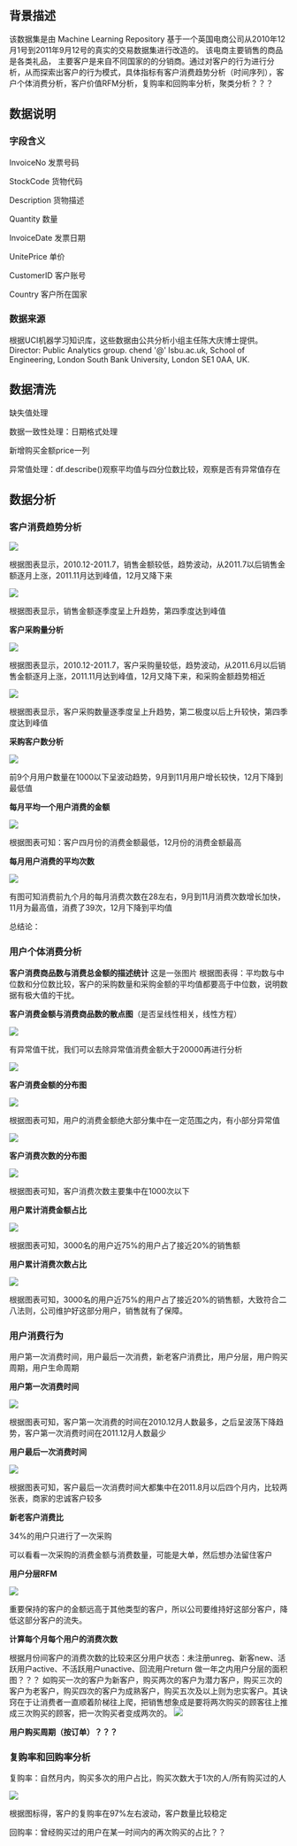 ## 背景描述
该数据集是由 Machine Learning Repository 基于一个英国电商公司从2010年12月1号到2011年9月12号的真实的交易数据集进行改造的。 该电商主要销售的商品是各类礼品， 主要客户是来自不同国家的的分销商。通过对客户的行为进行分析，从而探索出客户的行为模式，具体指标有客户消费趋势分析（时间序列），客户个体消费分析，客户价值RFM分析，复购率和回购率分析，聚类分析？？？
## 数据说明
### 字段含义
InvoiceNo  发票号码

StockCode  货物代码

Description  货物描述

Quantity  数量

InvoiceDate  发票日期

UnitePrice  单价

CustomerID  客户账号

Country  客户所在国家

### 数据来源
根据UCI机器学习知识库，这些数据由公共分析小组主任陈大庆博士提供。
Director: Public Analytics group. chend '@' lsbu.ac.uk, School of Engineering, London South Bank University, London SE1 0AA, UK.

## 数据清洗
缺失值处理

数据一致性处理：日期格式处理

新增购买金额price一列

异常值处理：df.describe()观察平均值与四分位数比较，观察是否有异常值存在
## 数据分析
### 客户消费趋势分析

![](https://github.com/sunandflowering/E-CommerceData/raw/master/pic/1.png)

根据图表显示，2010.12-2011.7，销售金额较低，趋势波动，从2011.7以后销售金额逐月上涨，2011.11月达到峰值，12月又降下来

![](https://github.com/sunandflowering/E-CommerceData/raw/master/pic/2.png)

根据图表显示，销售金额逐季度呈上升趋势，第四季度达到峰值

**客户采购量分析**

![](https://github.com/sunandflowering/E-CommerceData/raw/master/pic/3.png)

根据图表显示，2010.12-2011.7，客户采购量较低，趋势波动，从2011.6月以后销售金额逐月上涨，2011.11月达到峰值，12月又降下来，和采购金额趋势相近

![](https://github.com/sunandflowering/E-CommerceData/raw/master/pic/4.png)

根据图表显示，客户采购数量逐季度呈上升趋势，第二极度以后上升较快，第四季度达到峰值

**采购客户数分析**

![](https://github.com/sunandflowering/E-CommerceData/raw/master/pic/5.png)

前9个月用户数量在1000以下呈波动趋势，9月到11月用户增长较快，12月下降到最低值

**每月平均一个用户消费的金额**

![](https://github.com/sunandflowering/E-CommerceData/raw/master/pic/6.png)

根据图表可知：客户四月份的消费金额最低，12月份的消费金额最高

**每月用户消费的平均次数**

![](https://github.com/sunandflowering/E-CommerceData/raw/master/pic/7.png)

有图可知消费前九个月的每月消费次数在28左右，9月到11月消费次数增长加快，11月为最高值，消费了39次，12月下降到平均值

总结论：

### 用户个体消费分析
**客户消费商品数与消费总金额的描述统计**
这是一张图片
根据图表得：平均数与中位数和分位数比较，客户的采购数量和采购金额的平均值都要高于中位数，说明数据有极大值的干扰。

**客户消费金额与消费商品数的散点图**（是否呈线性相关，线性方程）

![](https://github.com/sunandflowering/E-CommerceData/raw/master/pic/8.png)

有异常值干扰，我们可以去除异常值消费金额大于20000再进行分析

![](https://github.com/sunandflowering/E-CommerceData/raw/master/pic/9.png)

**客户消费金额的分布图**

![](https://github.com/sunandflowering/E-CommerceData/raw/master/pic/10.png)

根据图表可知，用户的消费金额绝大部分集中在一定范围之内，有小部分异常值

![](https://github.com/sunandflowering/E-CommerceData/raw/master/pic/11.png)

**客户消费次数的分布图**

![](https://github.com/sunandflowering/E-CommerceData/raw/master/pic/12.png)

根据图表可知，客户消费次数主要集中在1000次以下

**用户累计消费金额占比**

![](https://github.com/sunandflowering/E-CommerceData/raw/master/pic/13.png)

根据图表可知，3000名的用户近75%的用户占了接近20%的销售额

**用户累计消费次数占比**

![](https://github.com/sunandflowering/E-CommerceData/raw/master/pic/14.png)

根据图表可知，3000名的用户近75%的用户占了接近20%的销售额，大致符合二八法则，公司维护好这部分用户，销售就有了保障。

### 用户消费行为

用户第一次消费时间，用户最后一次消费，新老客户消费比，用户分层，用户购买周期，用户生命周期

**用户第一次消费时间**

![](https://github.com/sunandflowering/E-CommerceData/raw/master/pic/15.png)

根据图表可知，客户第一次消费的时间在2010.12月人数最多，之后呈波荡下降趋势，客户第一次消费时间在2011.12月人数最少

**用户最后一次消费时间**

![](https://github.com/sunandflowering/E-CommerceData/raw/master/pic/16.png)

根据图表可知，客户最后一次消费时间大都集中在2011.8月以后四个月内，比较两张表，商家的忠诚客户较多

**新老客户消费比**

34%的用户只进行了一次采购

可以看看一次采购的消费金额与消费数量，可能是大单，然后想办法留住客户

**用户分层RFM**

![](https://github.com/sunandflowering/E-CommerceData/raw/master/pic/17.png)

重要保持的客户的金额远高于其他类型的客户，所以公司要维持好这部分客户，降低这部分客户的流失。

**计算每个月每个用户的消费次数**

根据月份间客户的消费次数的比较来区分用户状态：未注册unreg、新客new、活跃用户active、不活跃用户unactive、回流用户return
做一年之内用户分层的面积图？？？
如购买一次的客户为新客户，购买两次的客户为潜力客户，购买三次的客户为老客户，购买四次的客户为成熟客户，购买五次及以上则为忠实客户。其诀窍在于让消费者一直顺着阶梯往上爬，把销售想象成是要将两次购买的顾客往上推成三次购买的顾客，把一次购买者变成两次的。
![](https://github.com/sunandflowering/E-CommerceData/raw/master/pic/18.png)

**用户购买周期（按订单）？？？**

### 复购率和回购率分析

复购率：自然月内，购买多次的用户占比，购买次数大于1次的人/所有购买过的人

![](https://github.com/sunandflowering/E-CommerceData/raw/master/pic/19.png)

根据图标得，客户的复购率在97%左右波动，客户数量比较稳定

回购率：曾经购买过的用户在某一时间内的再次购买的占比？？

